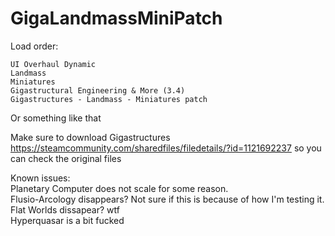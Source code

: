 # GigaLandmassMiniPatch

Load order: 
```
UI Overhaul Dynamic
Landmass
Miniatures
Gigastructural Engineering & More (3.4)
Gigastructures - Landmass - Miniatures patch
```
Or something like that

Make sure to download Gigastructures https://steamcommunity.com/sharedfiles/filedetails/?id=1121692237 so you can check the original files

Known issues:  
Planetary Computer does not scale for some reason.  
Flusio-Arcology disappears? Not sure if this is because of how I'm testing it.  
Flat Worlds dissapear? wtf  
Hyperquasar is a bit fucked  
